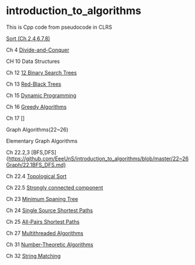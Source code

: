 # introduction_to_algorithms

This is Cpp code from  pseudocode in CLRS

[Sort (Ch 2,4,6,7,8)](https://github.com/EeeUnS/introduction_to_algorithms/tree/master/1~8sort)

Ch 4 [Divide-and-Conquer](https://github.com/EeeUnS/introduction_to_algorithms/tree/master/4%20Divide%20and%20conquer)

CH 10 Data Structures


Ch 12 [12 Binary Search Trees](https://github.com/EeeUnS/introduction_to_algorithms/blob/master/12BinarysearchTree/Tree.md)


Ch 13 [Red-Black Trees](https://github.com/EeeUnS/introduction_to_algorithms/blob/master/13%20redblacktree/REDBLACKTREE.md)


Ch 15 [Dynamic Programming](https://github.com/EeeUnS/introduction_to_algorithms/tree/master/15DP)

Ch 16 [Greedy Algorithms](https://github.com/EeeUnS/introduction_to_algorithms/tree/master/16Greedy)

Ch 17 []



Graph Algorithms(22~26)

Elementary Graph Algorithms

Ch 22.2,3 [BFS,DFS]{https://github.com/EeeUnS/introduction_to_algorithms/blob/master/22~26Graph/22.1BFS_DFS.md}

Ch 22.4 [Topological Sort](https://github.com/EeeUnS/introduction_to_algorithms/blob/master/22~26Graph/22.4_DAG.md)

Ch 22.5 [Strongly connected component](https://github.com/EeeUnS/introduction_to_algorithms/blob/master/22~26Graph/22.5_SCC.md)

Ch 23 [Minimum Spaning Tree](https://github.com/EeeUnS/introduction_to_algorithms/blob/master/22~26Graph/23.MST.md)

Ch 24 [Single Source Shortest Paths](https://github.com/EeeUnS/introduction_to_algorithms/blob/master/22~26Graph/24.SSSP.md)

Ch 25 [All-Pairs Shortest Paths](https://github.com/EeeUnS/introduction_to_algorithms/blob/master/22~26Graph/25.all_pairs_shortest_paths.md)






Ch 27 [Multithreaded Algorithms](https://github.com/EeeUnS/introduction_to_algorithms/tree/master/27%20Multithreaded%20Algorithms)

Ch 31 [Number-Theoretic Algorithms](https://github.com/EeeUnS/introduction_to_algorithms/tree/master/31number_theortic.md)

Ch 32 [String Matching](https://github.com/EeeUnS/introduction_to_algorithms/tree/master/32string_matching)

